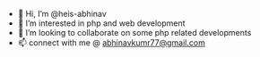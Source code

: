 - 👋 Hi, I’m @heis-abhinav
- 👀 I’m interested in php and web development
- 💞️ I’m looking to collaborate on some php related developments
- 📫 connect with me @ abhinavkumr77@gmail.com

<!---
heis-abhinav/heis-abhinav is a ✨ special ✨ repository because its `README.md` (this file) appears on your GitHub profile.
You can click the Preview link to take a look at your changes.
--->
